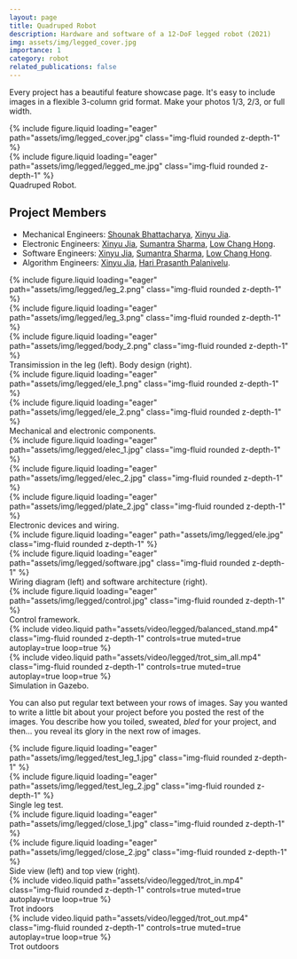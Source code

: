 ```yaml
---
layout: page
title: Quadruped Robot
description: Hardware and software of a 12-DoF legged robot (2021)
img: assets/img/legged_cover.jpg
importance: 1
category: robot
related_publications: false
---
```


Every project has a beautiful feature showcase page.
It's easy to include images in a flexible 3-column grid format.
Make your photos 1/3, 2/3, or full width.

<div class="row">
    <div class="col-sm mt-3 mt-md-0">
        {% include figure.liquid loading="eager" path="assets/img/legged_cover.jpg" class="img-fluid rounded z-depth-1" %}
    </div>
    <div class="col-sm mt-3 mt-md-0">
        {% include figure.liquid loading="eager" path="assets/img/legged/legged_me.jpg" class="img-fluid rounded z-depth-1" %}
    </div>
</div>
<div class="caption">
    Quadruped Robot.
</div>

## Project Members
* Mechanical Engineers: [Shounak Bhattacharya](https://sites.google.com/view/shounakoffice/home), <u>Xinyu Jia</u>.
* Electronic Engineers: <u>Xinyu Jia</u>, [Sumantra Sharma](https://cde.nus.edu.sg/bme/bioroboticslab/author/sumantra-sharma/), [Low Chang Hong](https://cde.nus.edu.sg/bme/bioroboticslab/author/low-chang-hong/).
* Software Engineers: <u>Xinyu Jia</u>, [Sumantra Sharma](https://cde.nus.edu.sg/bme/bioroboticslab/author/sumantra-sharma/), [Low Chang Hong](https://cde.nus.edu.sg/bme/bioroboticslab/author/low-chang-hong/).
* Algorithm Engineers: <u>Xinyu Jia</u>, [Hari Prasanth Palanivelu](https://cde.nus.edu.sg/bme/bioroboticslab/author/hari-prasanth-palanivelu/).

<div class="row">
    <div class="col-sm mt-3 mt-md-0">
        {% include figure.liquid loading="eager" path="assets/img/legged/leg_2.png" class="img-fluid rounded z-depth-1" %}
    </div>
    <div class="col-sm mt-3 mt-md-0">
        {% include figure.liquid loading="eager" path="assets/img/legged/leg_3.png" class="img-fluid rounded z-depth-1" %}
    </div>
    <div class="col-sm mt-3 mt-md-0">
        {% include figure.liquid loading="eager" path="assets/img/legged/body_2.png" class="img-fluid rounded z-depth-1" %}
    </div>
</div>
<div class="caption">
    Transimission in the leg (left). Body design (right).
</div>

<div class="row">
    <div class="col-sm mt-3 mt-md-0">
        {% include figure.liquid loading="eager" path="assets/img/legged/ele_1.png" class="img-fluid rounded z-depth-1" %}
    </div>
    <div class="col-sm mt-3 mt-md-0">
        {% include figure.liquid loading="eager" path="assets/img/legged/ele_2.png" class="img-fluid rounded z-depth-1" %}
    </div>
</div>
<div class="caption">
    Mechanical and electronic components.
</div>

<div class="row">
    <div class="col-sm mt-3 mt-md-0">
        {% include figure.liquid loading="eager" path="assets/img/legged/elec_1.jpg" class="img-fluid rounded z-depth-1" %}
    </div>
    <div class="col-sm mt-3 mt-md-0">
        {% include figure.liquid loading="eager" path="assets/img/legged/elec_2.jpg" class="img-fluid rounded z-depth-1" %}
    </div>
    <div class="col-sm mt-3 mt-md-0">
        {% include figure.liquid loading="eager" path="assets/img/legged/plate_2.jpg" class="img-fluid rounded z-depth-1" %}
    </div>
</div>
<div class="caption">
    Electronic devices and wiring.
</div>

<div class="row">
    <div class="col-sm mt-3 mt-md-0">
        {% include figure.liquid loading="eager" path="assets/img/legged/ele.jpg" class="img-fluid rounded z-depth-1" %}
    </div>
    <div class="col-sm mt-3 mt-md-0">
        {% include figure.liquid loading="eager" path="assets/img/legged/software.jpg" class="img-fluid rounded z-depth-1" %}
    </div>
</div>
<div class="caption">
    Wiring diagram (left) and software architecture (right).
</div>

<div class="row">
    <div class="col-sm mt-3 mt-md-0">
        {% include figure.liquid loading="eager" path="assets/img/legged/control.jpg" class="img-fluid rounded z-depth-1" %}
    </div>
</div>
<div class="caption">
    Control framework.
</div>

<div class="row">
    <div class="col-sm mt-3 mt-md-0">
        {% include video.liquid path="assets/video/legged/balanced_stand.mp4" class="img-fluid rounded z-depth-1" controls=true muted=true autoplay=true loop=true %}
    </div>
    <div class="col-sm mt-3 mt-md-0">
        {% include video.liquid path="assets/video/legged/trot_sim_all.mp4" class="img-fluid rounded z-depth-1" controls=true muted=true autoplay=true loop=true %}
    </div>
</div>
<div class="caption">
    Simulation in Gazebo.
</div>

You can also put regular text between your rows of images.
Say you wanted to write a little bit about your project before you posted the rest of the images.
You describe how you toiled, sweated, _bled_ for your project, and then... you reveal its glory in the next row of images.

<div class="row">
    <div class="col-sm mt-3 mt-md-0">
        {% include figure.liquid loading="eager" path="assets/img/legged/test_leg_1.jpg" class="img-fluid rounded z-depth-1" %}
    </div>
    <div class="col-sm mt-3 mt-md-0">
        {% include figure.liquid loading="eager" path="assets/img/legged/test_leg_2.jpg" class="img-fluid rounded z-depth-1" %}
    </div>
</div>
<div class="caption">
    Single leg test.
</div>

<div class="row">
    <div class="col-sm mt-3 mt-md-0">
        {% include figure.liquid loading="eager" path="assets/img/legged/close_1.jpg" class="img-fluid rounded z-depth-1" %}
    </div>
    <div class="col-sm mt-3 mt-md-0">
        {% include figure.liquid loading="eager" path="assets/img/legged/close_2.jpg" class="img-fluid rounded z-depth-1" %}
    </div>
</div>
<div class="caption">
    Side view (left) and top view (right).
</div>

<div class="row">
    <div class="col-sm mt-3 mt-md-0">
        {% include video.liquid path="assets/video/legged/trot_in.mp4" class="img-fluid rounded z-depth-1" controls=true muted=true autoplay=true loop=true %}
    </div>
</div>
<div class="caption">
    Trot indoors
</div>

<div class="row">
    <div class="col-sm mt-3 mt-md-0">
        {% include video.liquid path="assets/video/legged/trot_out.mp4" class="img-fluid rounded z-depth-1" controls=true muted=true autoplay=true loop=true %}
    </div>
</div>
<div class="caption">
    Trot outdoors
</div>
